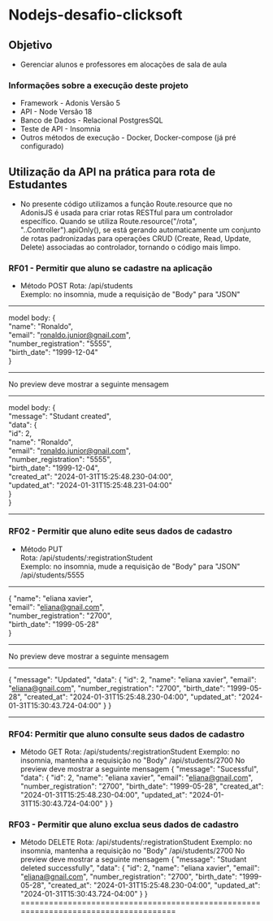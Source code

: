 # Nodejs-desafio-clicksoft
## Objetivo
- Gerenciar alunos e professores em alocações de sala de aula
### Informações sobre a execução deste projeto
- Framework - Adonis Versão 5
- API - Node Versão 18
- Banco de Dados - Relacional PostgresSQL
- Teste de API - Insomnia
- Outros métodos de execução - Docker,  Docker-compose (já pré configurado)
## Utilização da API na prática para rota de Estudantes
- No presente código utilizamos a função Route.resource que no AdonisJS é usada para criar rotas RESTful para um controlador específico. Quando se utiliza Route.resource("/rota", "..Controller").apiOnly(), se está gerando automaticamente um conjunto de rotas padronizadas para operações CRUD (Create, Read, Update, Delete) associadas ao controlador, tornando o código mais limpo.
### RF01 - Permitir que aluno se cadastre na aplicação
* Método POST
Rota: /api/students <br/>
Exemplo: no insomnia, mude a requisição de "Body" para "JSON" <br/>
________________________________________________________________________________________
model body: {<br/>
	"name": "Ronaldo", <br/>
	"email": "ronaldo.junior@gnail.com",<br/>
	"number_registration": "5555",<br/>
	"birth_date": "1999-12-04"  
}<br/>
_______________________________________________________________________________________
No preview deve mostrar a seguinte mensagem <br/>
_______________________________________________________________________________________
model body: {<br/>
	"message": "Studant created",<br/>
	"data": {<br/>
		"id": 2,<br/>
		"name": "Ronaldo",<br/>
		"email": "ronaldo.junior@gnail.com",<br/>
		"number_registration": "5555",<br/>
		"birth_date": "1999-12-04",<br/>
		"created_at": "2024-01-31T15:25:48.230-04:00",<br/>
		"updated_at": "2024-01-31T15:25:48.231-04:00"<br/>
	}<br/>
}<br/>
_____________________________________________________________________________________
### RF02 - Permitir que aluno edite seus dados de cadastro
* Método PUT <br/>
Rota: /api/students/:registrationStudent<br/>
Exemplo: no insomnia, mude a requisição de "Body" para "JSON"<br/>
/api/students/5555<br/>
_____________________________________________________________________________________
{
	"name": "eliana xavier",<br/>
	"email": "eliana@gnail.com",<br/>
	"number_registration": "2700",<br/>
	"birth_date": "1999-05-28" <br/>
}
_____________________________________________________________________________________
No preview deve mostrar a seguinte mensagem <br/>
_____________________________________________________________________________________
{
	"message": "Updated",
	"data": {
		"id": 2,
		"name": "eliana xavier",
		"email": "eliana@gnail.com",
		"number_registration": "2700",
		"birth_date": "1999-05-28",
		"created_at": "2024-01-31T15:25:48.230-04:00",
		"updated_at": "2024-01-31T15:30:43.724-04:00"
	}
}
___________________________________________________________________________________
### RF04: Permitir que aluno consulte seus dados de cadastro
- Método GET
Rota: /api/students/:registrationStudent
Exemplo: no insomnia, mantenha a requisição no "Body"
/api/students/2700
No preview deve mostrar a seguinte mensagem
{
	"message": "Sucessful",
	"data": {
		"id": 2,
		"name": "eliana xavier",
		"email": "eliana@gnail.com",
		"number_registration": "2700",
		"birth_date": "1999-05-28",
		"created_at": "2024-01-31T15:25:48.230-04:00",
		"updated_at": "2024-01-31T15:30:43.724-04:00"
	}
}

### RF03 - Permitir que aluno exclua seus dados de cadastro
- Método DELETE
Rota: /api/students/:registrationStudent
Exemplo: no insomnia, mantenha a requisição no "Body"
/api/students/2700
No preview deve mostrar a seguinte mensagem
{
	"message": "Studant deleted successfully",
	"data": {
		"id": 2,
		"name": "eliana xavier",
		"email": "eliana@gnail.com",
		"number_registration": "2700",
		"birth_date": "1999-05-28",
		"created_at": "2024-01-31T15:25:48.230-04:00",
		"updated_at": "2024-01-31T15:30:43.724-04:00"
	}
}
====================================================================================


